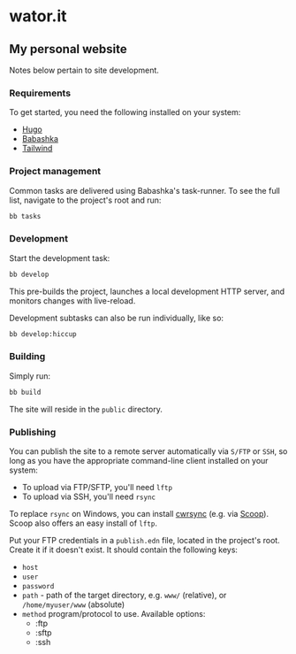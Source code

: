 # wator.it
## My personal website

Notes below pertain to site development.

### Requirements

To get started, you need the following installed on your system:

* [Hugo](https://gohugo.io)
* [Babashka](https://babashka.org)
* [Tailwind](https://tailwindcss.com)

### Project management

Common tasks are delivered using Babashka's task-runner. To see the full list, navigate to the project's root and run:

```sh
bb tasks
```

### Development

Start the development task:

```sh
bb develop
``` 

This pre-builds the project, launches a local development HTTP server, and monitors changes with live-reload.

Development subtasks can also be run individually, like so:

```sh
bb develop:hiccup
```

### Building

Simply run:

```sh
bb build
```

The site will reside in the `public` directory.

### Publishing

You can publish the site to a remote server automatically via `S/FTP` or `SSH`, so long as you have the appropriate command-line client installed on your system:

* To upload via FTP/SFTP, you'll need `lftp`
* To upload via SSH, you'll need `rsync`

To replace `rsync` on Windows, you can install [cwrsync](https://itefix.net/cwrsync) (e.g. via [Scoop](https://scoop.sh/)). Scoop also offers an easy install of `lftp`.

Put your FTP credentials in a `publish.edn` file, located in the project's root. Create it if it doesn't exist. It should contain the following keys:

* `host` 
* `user`
* `password`
* `path` - path of the target directory, e.g. `www/` (relative), or `/home/myuser/www` (absolute)
* `method` program/protocol to use. Available options:
  * :ftp
  * :sftp
  * :ssh
